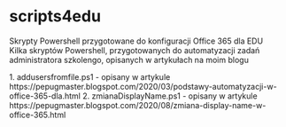 # scripts4edu
<p>Skrypty Powershell przygotowane do konfiguracji Office 365 dla EDU<br>
Kilka skryptów Powershell, przygotowanych do automatyzacji zadań administratora szkolengo, opisanych w artykułach na moim blogu</p>
1. addusersfromfile.ps1 - opisany w artykule https://pepugmaster.blogspot.com/2020/03/podstawy-automatyzacji-w-office-365-dla.html
2. zmianaDisplayName.ps1 - opisany w artykule https://pepugmaster.blogspot.com/2020/08/zmiana-display-name-w-office-365.html
